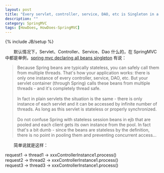 ```yaml
---
layout: post
title: "Every servlet, controller, service, DAO, etc is Singleton in a SpringMVC application context"
description: ""
category: SpringMVC
tags: [HowDoes, HowDoes-SpringMVC]
---
```

{% include JB/setup %}

　　默认情况下，Servlet、Controller、Service、Dao 什么的，在 SpringMVC 中都是单例，[spring mvc declaring all beans singleton](http://stackoverflow.com/a/12147396) 有说：

> Because Spring beans are typically stateless, you can safely call them from multiple threads. That's how your application works: there is only one instance of every controller, service, DAO, etc. But your servlet container (through Spring) calls these beans from multiple threads - and it's completely thread safe.  
> <br/>
> In fact in plain servlets the situation is the same - there is only instance of each servlet and it can be accessed by infinite number of threads. As long as this servlet is stateless or properly synchronized.  
> <br/>
> Do not confuse Spring with stateless session beans in ejb that are pooled and each client gets its own instance from the pool.
> In fact that's a bit dumb - since the beans are stateless by the definition, there is no point in pooling them and preventing concurrent access...  

　　简单说就是这样：

request1 -> thread1 -> xxxControllerInstance1.process()  
request2 -> thread2 -> xxxControllerInstance1.process()  
request3 -> thread3 -> xxxControllerInstance1.process()  
